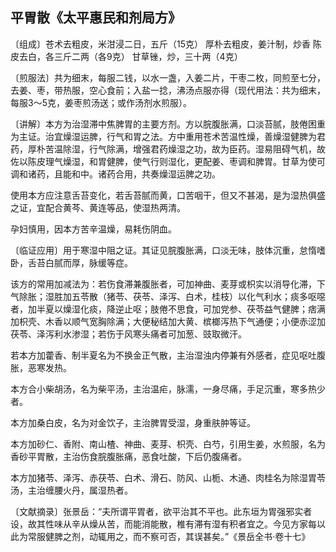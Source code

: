 ## 平胃散《太平惠民和剂局方》

〔组成〕苍术去粗皮，米泔浸二日，五斤（15克） 厚朴去粗皮，姜汁制，炒香 陈皮去白，各三斤二两（各9克） 甘草锉，炒，三十两（4克）

〔煎服法〕共为细末，每服二钱，以水一盏，入姜二片，干枣二枚，同煎至七分，去姜、枣，带热服，空心食前；入盐一捻，沸汤点服亦得（现代用法：共为细末，每服3～5克，姜枣煎汤送；或作汤剂水煎服）。

〔讲解〕本方为治湿滞中焦脾胃的主要方剂。方以脘腹胀满，口淡苔腻，肢倦困重为主证。治宜燥湿运脾，行气和胃之法。方中重用苍术苦温性燥，善燥湿健脾为君药，厚朴苦温除湿，行气除满，增强君药燥湿之功，故为臣药。湿易阻碍气机，故佐以陈皮理气燥湿，和胃健脾，使气行则湿化，更配姜、枣调和脾胃。甘草为使可调和诸药，且能和中。诸药合用，共奏燥湿运脾之功。

使用本方应注意舌苔变化，若舌苔腻而黄，口苦咽干，但又不甚渴，是为湿热俱盛之证，宜配合黄芩、黄连等品，使湿热两清。

孕妇慎用，因本方苦辛温燥，易耗伤阴血。

〔临证应用〕用于寒湿中阻之证。其证见脘腹胀满，口淡无味，肢体沉重，怠惰嗜卧，舌苔白腻而厚，脉缓等症。

该方的常用加减法为：若伤食滞兼腹胀者，可加神曲、麦芽或枳实以消导化滞，下气除胀；湿胜加五苓散（猪苓、茯苓、泽泻、白术，桂枝）以化气利水；痰多呕噁者，加半夏以燥湿化痰，降逆止呕；肢倦不思食，可加党参、茯苓益气健脾；痞满加枳壳、木香以顺气宽胸除满；大便秘结加大黄、槟榔泻热下气通便；小便赤涩加茯苓、泽泻利水渗湿；若伤于风寒头痛者可加葱、豉取微汗。

若本方加藿香、制半夏名为不换金正气散，主治湿浊内停兼有外感者，症见呕吐腹胀，恶寒发热。

本方合小柴胡汤，名为柴平汤，主治温疟，脉濡，一身尽痛，手足沉重，寒多热少者。

本方加桑白皮，名为对金饮子，主治脾胃受湿，身重肤肿等证。

本方加砂仁、香附、南山楂、神曲、麦芽、枳壳、白芍，引用生姜，水煎服，名为香砂平胃散，主治伤食脘腹胀痛，恶食吐酸，下后仍腹痛者。

本方加猪苓、泽泻、赤茯苓、白术、滑石、防风、山栀、木通、肉桂名为除湿胃苓汤，主治缠腰火丹，属湿热者。

〔文献摘录〕张景岳：“夫所谓平胃者，欲平治其不平也。此东垣为胃强邪实者设，故其性味从辛从燥从苦，而能消能散，椎有滞有湿有积者宜之。今见方家每以此为常服健脾之剂，动辄用之，而不察可否，其误甚矣。”《景岳全书·卷十七》
